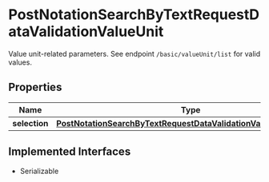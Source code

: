 

# PostNotationSearchByTextRequestDataValidationValueUnit

Value unit-related parameters. See endpoint `/basic/valueUnit/list` for valid values.

## Properties

Name | Type | Description | Notes
------------ | ------------- | ------------- | -------------
**selection** | [**PostNotationSearchByTextRequestDataValidationValueUnitSelection**](PostNotationSearchByTextRequestDataValidationValueUnitSelection.md) |  |  [optional]


## Implemented Interfaces

* Serializable


